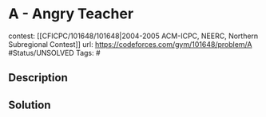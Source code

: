 # A - Angry Teacher

contest: [[CFICPC/101648/101648|2004-2005 ACM-ICPC, NEERC, Northern Subregional Contest]]
url: https://codeforces.com/gym/101648/problem/A
#Status/UNSOLVED
Tags: #

## Description

## Solution

